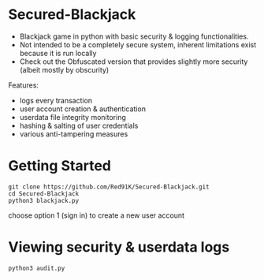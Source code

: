 # Secured-Blackjack
- Blackjack game in python with basic security &amp; logging functionalities.
- Not intended to be a completely secure system, inherent limitations exist because it is run locally
- Check out the Obfuscated version that provides slightly more security (albeit mostly by obscurity)

Features:
- logs every transaction
- user account creation & authentication
- userdata file integrity monitoring
- hashing & salting of user credentials
- various anti-tampering measures

# Getting Started
```
git clone https://github.com/Red91K/Secured-Blackjack.git
cd Secured-Blackjack
python3 blackjack.py
```
choose option 1 (sign in) to create a new user account

# Viewing security & userdata logs
```
python3 audit.py
```
